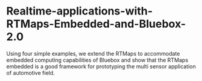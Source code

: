 # Realtime-applications-with-RTMaps-Embedded-and-Bluebox-2.0
Using four simple examples, we extend the RTMaps to accommodate embedded computing capabilities of Bluebox and show that the RTMaps embedded is a good framework for prototyping the multi sensor application of automotive field.

